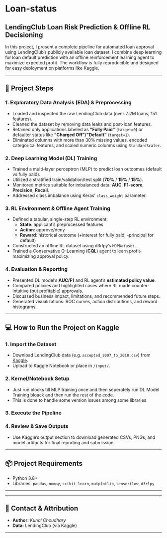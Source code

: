 # Loan-status

## LendingClub Loan Risk Prediction & Offline RL Decisioning

In this project, I present a complete pipeline for automated loan approval using LendingClub’s publicly available loan dataset. I combine deep learning for loan default prediction with an offline reinforcement learning agent to maximize expected profit. The workflow is fully reproducible and designed for easy deployment on platforms like Kaggle.

---

## 🚀 Project Steps

### 1. Exploratory Data Analysis (EDA) & Preprocessing

- Loaded and inspected the raw LendingClub data (over 2.2M loans, 151 features).
- Cleaned the dataset by removing data leaks and post-loan features.
- Retained only applications labeled as **"Fully Paid"** (`target=0`) or defaulter status like **"Charged Off"/"Default"** (`target=1`).
- Eliminated columns with more than 30% missing values, encoded categorical features, and scaled numeric columns using `StandardScaler`.

### 2. Deep Learning Model (DL) Training

- Trained a multi-layer perceptron (MLP) to predict loan outcomes (default vs fully paid).
- Utilized a stratified train/validation/test split (**70%** / **15%** / **15%**).
- Monitored metrics suitable for imbalanced data: **AUC**, **F1-score**, **Precision**, **Recall**.
- Addressed class imbalance using Keras’ `class_weight` parameter.

### 3. RL Environment & Offline Agent Training

- Defined a tabular, single-step RL environment:
    - **State**: applicant’s preprocessed features
    - **Action**: approve/deny
    - **Reward**: historical outcome (+interest for fully paid, -principal for default)
- Constructed an offline RL dataset using d3rlpy’s `MDPDataset`.
- Trained a Conservative Q-Learning (**CQL**) agent to learn profit-maximizing approval policy.

### 4. Evaluation & Reporting

- Presented DL model’s **AUC/F1** and RL agent’s **estimated policy value**.
- Compared policies and highlighted cases where RL made counter-intuitive (but profitable) approvals.
- Discussed business impact, limitations, and recommended future steps.
- Generated visualizations: ROC curves, action distributions, and reward histograms.

---

## 💻 How to Run the Project on Kaggle

### 1. Import the Dataset

- Download LendingClub data (e.g. `accepted_2007_to_2018.csv`) from [Kaggle](https://www.kaggle.com/datasets/wordsforthewise/lending-club).
- Upload to Kaggle Notebook or place in `/input/`.

### 2. Kernel/Notebook Setup

- Just run blocks till MLP training once and then seperately run DL Model Training bloack and then run the rest of the code.
- This is done to handle some version issues among some libraries.

### 3. Execute the Pipeline

### 4. Review & Save Outputs


- Use Kaggle’s output section to download generated CSVs, PNGs, and model artifacts for final reporting and submission.

---

## 📦 Project Requirements

- Python 3.8+
- Libraries: `pandas`, `numpy`, `scikit-learn`, `matplotlib`, `tensorflow`, `d3rlpy`

---



---

## 👤 Contact & Attribution

- **Author:** *Kunal Choudhary*
- **Data:** LendingClub (via Kaggle)

---


